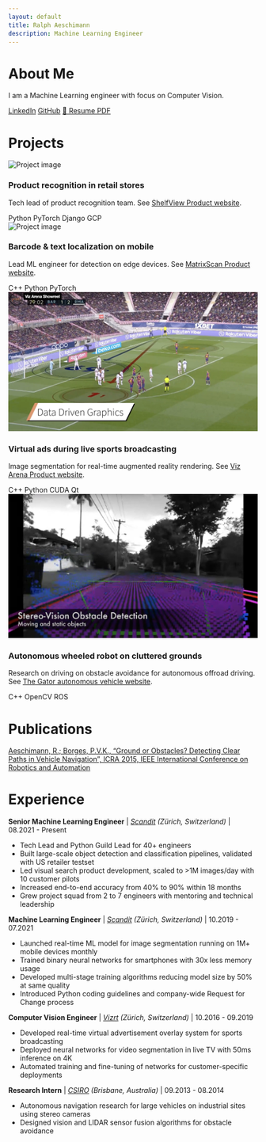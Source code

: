 ```yaml
---
layout: default
title: Ralph Aeschimann
description: Machine Learning Engineer
---
```


<div class="section" markdown="1">

# About Me

I am a Machine Learning engineer with focus on Computer Vision.

<div class="contact-links">
  <!--a href="mailto:your.email@example.com" class="contact-link">Email</a> -->
  <a href="https://linkedin.com/in/ralphaeschimann" class="contact-link">LinkedIn</a>
  <a href="https://github.com/aralph" class="contact-link">GitHub</a>
  <a href="assets/pdfs/resume_ralph_aeschimann.pdf" class="contact-link" target="_blank">📄 Resume PDF</a>
</div>

</div>

<div class="section" markdown="1">

# Projects

<div class="project-grid">

<div class="project-card">
  <img src="assets/images/shelfview.avif" alt="Project image">
  <h3>Product recognition in retail stores</h3>
  <p>Tech lead of product recognition team. See <a href="https://www.scandit.com/products/shelfview/" target="_blank">ShelfView Product website</a>.</p>
  <div class="skills-list">
    <span class="skill-tag">Python</span>
    <span class="skill-tag">PyTorch</span>
    <span class="skill-tag">Django</span>
    <span class="skill-tag">GCP</span>
  </div>
</div>

<div class="project-card">
  <img src="assets/images/matrixscan.avif" alt="Project image">
  <h3>Barcode & text localization on mobile</h3>
  <p>Lead ML engineer for detection on edge devices. See <a href="https://www.scandit.com/products/matrixscan/" target="_blank">MatrixScan Product website</a>.</p>
  <div class="skills-list">
    <span class="skill-tag">C++</span>
    <span class="skill-tag">Python</span>
    <span class="skill-tag">PyTorch</span>
  </div>
</div>

<div class="project-card">
  <img src="assets/images/vizarena.jpg" alt="Project image">
  <h3>Virtual ads during live sports broadcasting</h3>
  <p>Image segmentation for real-time augmented reality rendering. See <a href="https://www.vizrt.com/products/viz-arena/" target="_blank">Viz Arena Product website</a>.</p>

  <div class="skills-list">
    <span class="skill-tag">C++</span>
    <span class="skill-tag">Python</span>
    <span class="skill-tag">CUDA</span>
    <span class="skill-tag">Qt</span>
  </div>
</div>

<div class="project-card">
  <img src="assets/images/csirogator.jpg" alt="Project image">
  <h3>Autonomous wheeled robot on cluttered grounds</h3>
  <p>Research on driving on obstacle avoidance for autonomous offroad driving. See <a href="https://research.csiro.au/robotics/gator/" target="_blank">The Gator autonomous vehicle website</a>.</p>
  
  <div class="skills-list">
    <span class="skill-tag">C++</span>
    <span class="skill-tag">OpenCV</span>
    <span class="skill-tag">ROS</span>
  </div>
</div>

</div>

</div>

<div class="section" markdown="1">

# Publications

[Aeschimann, R.; Borges, P.V.K., “Ground or Obstacles? Detecting Clear Paths in Vehicle Navigation”, ICRA 2015, IEEE International Conference on Robotics and Automation](https://www.researchgate.net/profile/Paulo-Borges-14/publication/282374576_Ground_or_obstacles_Detecting_clear_paths_in_vehicle_navigation/links/592e6a88a6fdcc89e75b206e/Ground-or-obstacles-Detecting-clear-paths-in-vehicle-navigation.pdf)

</div>

<div class="section" markdown="1">

# Experience

**Senior Machine Learning Engineer** | *[Scandit](https://www.scandit.com/) (Zürich, Switzerland)* | 08.2021 - Present
- Tech Lead and Python Guild Lead for 40+ engineers
- Built large-scale object detection and classification pipelines, validated with US retailer testset
- Led visual search product development, scaled to >1M images/day with 10 customer pilots
- Increased end-to-end accuracy from 40% to 90% within 18 months
- Grew project squad from 2 to 7 engineers with mentoring and technical leadership

**Machine Learning Engineer** | *[Scandit](https://www.scandit.com/) (Zürich, Switzerland)* | 10.2019 - 07.2021
- Launched real-time ML model for image segmentation running on 1M+ mobile devices monthly
- Trained binary neural networks for smartphones with 30x less memory usage
- Developed multi-stage training algorithms reducing model size by 50% at same quality
- Introduced Python coding guidelines and company-wide Request for Change process

**Computer Vision Engineer** | *[Vizrt](https://www.vizrt.com/) (Zürich, Switzerland)* | 10.2016 - 09.2019
- Developed real-time virtual advertisement overlay system for sports broadcasting
- Deployed neural networks for video segmentation in live TV with 50ms inference on 4K
- Automated training and fine-tuning of networks for customer-specific deployments

**Research Intern** | *[CSIRO](https://www.csiro.au) (Brisbane, Australia)* | 09.2013 - 08.2014
- Autonomous navigation research for large vehicles on industrial sites using stereo cameras
- Designed vision and LIDAR sensor fusion algorithms for obstacle avoidance

</div>
